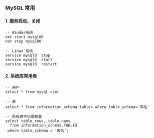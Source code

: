 ### MySQL 常用

#### 1. 服务启动、关闭
```
-- Windws系统
net start mysql80
net stop mysql80

-- Linux`系统
service mysqld  stop
service mysqld  start
service mysqld  restart
```


#### 2. 系统库常用表
```
-- 用户
select * from mysql.user

-- 表
select * from information_schema.tables where table_schema='库名'

-- 所有表中记录数量
select table_rows, table_name
  from information_schema.TABLES
 where table_schema = '库名';
```
